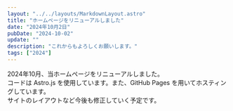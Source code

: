 ```yaml
---
layout: "../../layouts/MarkdownLayout.astro"
title: "ホームページをリニューアルしました"
date: "2024年10月2日"
pubDate: "2024-10-02"
update: ""
description: "これからもよろしくお願いします。"
tags: ["2024"]
---
```


2024年10月、当ホームページをリニューアルしました。
<br>
コードは Astro.js を使用しています。また、GitHub Pages を用いてホスティングしています。
<br>
サイトのレイアウトなど今後も修正していく予定です。